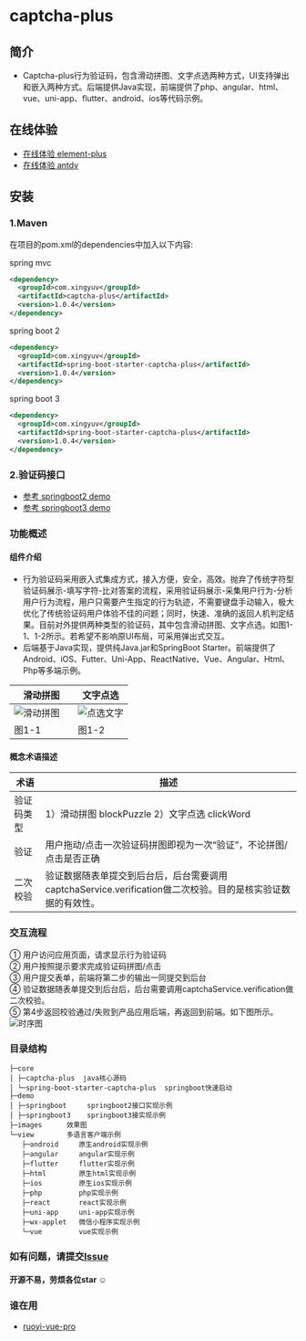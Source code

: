 # captcha-plus

## 简介
* Captcha-plus行为验证码，包含滑动拼图、文字点选两种方式，UI支持弹出和嵌入两种方式。后端提供Java实现，前端提供了php、angular、html、vue、uni-app、flutter、android、ios等代码示例。

## 在线体验
- [在线体验 element-plus](http://admin.x-surge.com/)
- [在线体验 antdv](http://vben.x-surge.com/)

## 安装
### 1.Maven
在项目的pom.xml的dependencies中加入以下内容:

spring mvc
``` xml
<dependency>
  <groupId>com.xingyuv</groupId>
  <artifactId>captcha-plus</artifactId>
  <version>1.0.4</version>
</dependency>
```
spring boot 2
``` xml
<dependency>
  <groupId>com.xingyuv</groupId>
  <artifactId>spring-boot-starter-captcha-plus</artifactId>
  <version>1.0.4</version>
</dependency>
```
spring boot 3
``` xml
<dependency>
  <groupId>com.xingyuv</groupId>
  <artifactId>spring-boot-starter-captcha-plus</artifactId>
  <version>1.0.4</version>
</dependency>
```

### 2.验证码接口
- [参考 springboot2 demo](./demo/springboot.java)
- [参考 springboot3 demo](./demo/springboot3.java)

### 功能概述
#### 组件介绍
* 行为验证码采用嵌入式集成方式，接入方便，安全，高效。抛弃了传统字符型验证码展示-填写字符-比对答案的流程，采用验证码展示-采集用户行为-分析用户行为流程，用户只需要产生指定的行为轨迹，不需要键盘手动输入，极大优化了传统验证码用户体验不佳的问题；同时，快速、准确的返回人机判定结果。目前对外提供两种类型的验证码，其中包含滑动拼图、文字点选。如图1-1、1-2所示。若希望不影响原UI布局，可采用弹出式交互。<br>
* 后端基于Java实现，提供纯Java.jar和SpringBoot Starter。前端提供了Android、iOS、Futter、Uni-App、ReactNative、Vue、Angular、Html、Php等多端示例。<br>

| 滑动拼图 | 文字点选 |
| --- | --- |
|![滑动拼图](images/%E6%BB%91%E5%8A%A8%E6%8B%BC%E5%9B%BE.gif "滑动拼图")&emsp;|![点选文字](images/%E7%82%B9%E9%80%89%E6%96%87%E5%AD%97.gif "点选文字")|
| 图1-1 | 图1-2 |

#### 概念术语描述
| 术语  | 描述  |
| ------------ | ------------ |
| 验证码类型 | 1）滑动拼图 blockPuzzle  2）文字点选 clickWord|
| 验证  |  用户拖动/点击一次验证码拼图即视为一次“验证”，不论拼图/点击是否正确 |
| 二次校验  | 验证数据随表单提交到后台后，后台需要调用captchaService.verification做二次校验。目的是核实验证数据的有效性。  |

### 交互流程
①	用户访问应用页面，请求显示行为验证码<br>
②	用户按照提示要求完成验证码拼图/点击<br>
③	用户提交表单，前端将第二步的输出一同提交到后台<br>
④	验证数据随表单提交到后台后，后台需要调用captchaService.verification做二次校验。<br>
⑤	第4步返回校验通过/失败到产品应用后端，再返回到前端。如下图所示。
![时序图](view/vue/static/shixu.png "时序图")

### 目录结构
```
├─core
│ ├─captcha-plus  java核心源码
│ └─spring-boot-starter-captcha-plus  springboot快速启动
├─demo
│ ├─springboot     springboot2接口实现示例
│ ├─springboot3    springboot3接实现示例
├─images      效果图
└─view        多语言客户端示例
   ├─android     原生android实现示例
   ├─angular     angular实现示例
   ├─flutter     flutter实现示例
   ├─html        原生html实现示例
   ├─ios         原生ios实现示例
   ├─php         php实现示例
   ├─react       react实现示例
   ├─uni-app     uni-app实现示例
   ├─wx-applet   微信小程序实现示例
   └─vue         vue实现示例
```

### 如有问题，请提交[Issue](https://github.com/xingyuv/captcha-plus/issues)

#### 开源不易，劳烦各位star ☺

### 谁在用
- [ruoyi-vue-pro](https://gitee.com/zhijiantianya/ruoyi-vue-pro)


